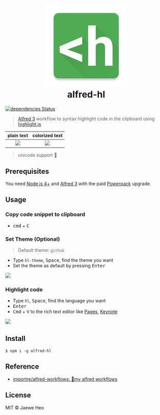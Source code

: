 # <div align="center"><img src="./icon.png" width=256><br>alfred-hl</div>

[![dependencies Status](https://david-dm.org/importre/alfred-hl/status.svg)](https://david-dm.org/importre/alfred-hl)

> [Alfred 3](https://www.alfredapp.com) workflow to syntax highlight code in the clipboard using [highlight.js](https://highlightjs.org/)

| plain text | colorized text |
|:----------:|:--------------:|
| ![][plain] | ![][colorized] |

> unicode support :tada:


## Prerequisites

You need [Node.js 4+](https://nodejs.org) and [Alfred 3](https://www.alfredapp.com) with the paid [Powerpack](https://www.alfredapp.com/powerpack/) upgrade.


## Usage

### Copy code snippet to clipboard

- <kbd>cmd</kbd> + <kbd>C</kbd>


### Set Theme (Optional)

> Default theme: `github`

- Type `hl-theme`, <kbd>Space</kbd>, find the theme you want
- Set the theme as default by pressing <kbd>Enter</kbd>

<img width="600" src="https://cloud.githubusercontent.com/assets/1744446/16896907/ca069908-4bdc-11e6-9331-ef5a5e182344.png">


### Highlight code

- Type `hl`, <kbd>Space</kbd>, find the language you want
- <kbd>Enter</kbd>
- <kbd>Cmd</kbd> + <kbd>V</kbd> to the rich text editor like [Pages](http://www.apple.com/mac/pages/), [Keynote](http://www.apple.com/kr/mac/keynote/)

<img width="600" src="https://cloud.githubusercontent.com/assets/1744446/16896906/ca05f44e-4bdc-11e6-86a5-830ada1ba4e2.png">


## Install

```
$ npm i -g alfred-hl
```


## Reference

- [importre/alfred-workflows: 🔧my alfred workflows](https://goo.gl/GOFxDC)


## License

MIT © Jaewe Heo

[colorized]: https://cloud.githubusercontent.com/assets/1744446/16908802/3da56100-4d09-11e6-9a4a-ef73a06014bf.png
[plain]: https://cloud.githubusercontent.com/assets/1744446/16908803/3dae39e2-4d09-11e6-8d7e-f7cc25119fa7.png

